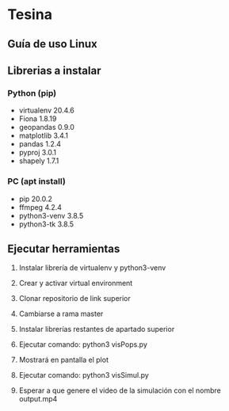 # Tesina
## Guía de uso Linux


## Librerias a instalar
      
### Python (pip)
* virtualenv           20.4.6           
* Fiona                  1.8.19                       
* geopandas              0.9.0                           
* matplotlib             3.4.1                                             
* pandas                 1.2.4                                             
* pyproj                 3.0.1               
* shapely                1.7.1         

### PC (apt install)
* pip           20.0.2 
* ffmpeg 		 4.2.4 
* python3-venv      3.8.5
* python3-tk           3.8.5

## Ejecutar herramientas

1.  Instalar librería de virtualenv y python3-venv

2.  Crear y activar virtual environment

3. Clonar repositorio de link superior

4. Cambiarse a rama master

5. Instalar librerías restantes de apartado superior

6. Ejecutar comando: python3 visPops.py
   
7. Mostrará en pantalla el plot

8. Ejecutar comando: python3 visSimul.py

9. Esperar a que genere el video de la simulación con el nombre output.mp4
